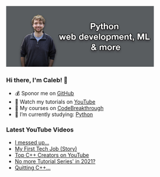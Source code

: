 <img src="github-cover-photo-my-face.jpg" width="400px" />

### Hi there, I'm Caleb! 🍛

- 💰 Sponor me on [GitHub](https://github.com/sponsors/CalebCurry)
- 🎥 Watch my tutorials on [YouTube](https://www.youtube.com/calebthevideomaker2)
- 📗 My courses on [CodeBreakthrough](https://www.codebreakthrough.com)
- 🤔 I’m currently studying: [Python](https://www.youtube.com/watch?v=s3IvdkCq2_c&t=4254s)

### Latest YouTube Videos
<!-- YOUTUBE:START -->
- [I messed up...](https://www.youtube.com/watch?v=QHGZcdJA3bg)
- [My First Tech Job (Story)](https://www.youtube.com/watch?v=NgTKuG7Fr9c)
- [Top C++ Creators on YouTube](https://www.youtube.com/watch?v=e7kf5LdxYjw)
- [No more Tutorial Series' in 2021?](https://www.youtube.com/watch?v=lAg7GRCW1Gk)
- [Quitting C++...](https://www.youtube.com/watch?v=K7jlvk5Cceg)
<!-- YOUTUBE:END -->
